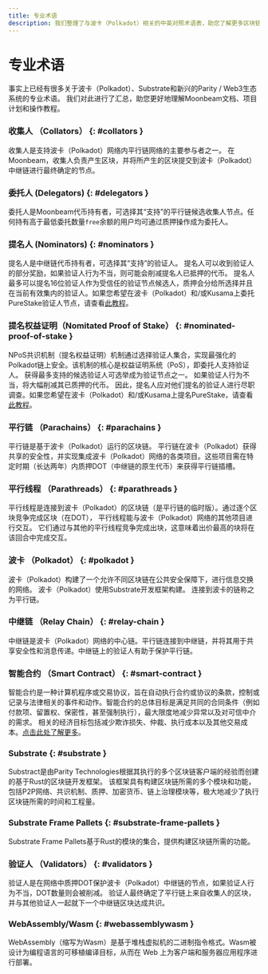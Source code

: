 ```yaml
---
title: 专业术语
description: 我们整理了与波卡（Polkadot）相关的中英对照术语表，助您了解更多区块链生态的相关信息。
---
```


# 专业术语

事实上已经有很多关于波卡（Polkadot）、Substrate和新兴的Parity / Web3生态系统的专业术语。 我们对此进行了汇总，助您更好地理解Moonbeam文档、项目计划和操作教程。

### 收集人 （Collators） {: #collators } 

收集人是支持波卡（Polkadot）网络内平行链网络的主要参与者之一。 在Moonbeam，收集人负责产生区块，并将所产生的区块提交到波卡（Polkadot）中继链进行最终确定的节点。

### 委托人 (Delegators) {: #delegators } 

委托人是Moonbeam代币持有者，可选择其“支持”的平行链候选收集人节点。任何持有高于最低委托数量`free`余额的用户均可通过质押操作成为委托人。

### 提名人 (Nominators) {: #nominators } 

提名人是中继链代币持有者，可选择其“支持”的验证人。 提名人可以收到验证人的部分奖励，如果验证人行为不当，则可能会削减提名人已抵押的代币。 提名人最多可以提名16位验证人作为受信任的验证节点候选人，质押会分给所选择并且在当前有效集内的验证人。如果您希望在波卡（Polkadot）和/或Kusama上委托PureStake验证人节点，请查看[此教程](https://www.purestake.com/technology/polkadot-validator/)。

### 提名权益证明（Nomitated Proof of Stake） {: #nominated-proof-of-stake } 

NPoS共识机制（提名权益证明）机制通过选择验证人集合，实现最强化的Polkadot链上安全。该机制的核心是权益证明系统（PoS），即委托人支持验证人。 获得最多支持的候选验证人可选举成为验证节点之一。 如果验证人行为不当，将大幅削减其已质押的代币。 因此，提名人应对他们提名的验证人进行尽职调查。如果您希望在波卡（Polkadot）和/或Kusama上提名PureStake，请查看[此教程](https://www.purestake.com/technology/polkadot-validator/)。

### 平行链 （Parachains） {: #parachains } 

平行链是基于波卡（Polkadot）运行的区块链。 平行链在波卡（Polkadot）获得共享的安全性，并实现集成波卡（Polkadot）网络的各类项目。这些项目需在特定时期（长达两年）内质押DOT（中继链的原生代币）来获得平行链插槽。

### 平行线程 （Parathreads） {: #parathreads } 

平行线程是连接到波卡（Polkadot）的区块链（是平行链的临时版）。通过逐个区块竞争完成区块（在DOT）， 平行线程能与波卡（Polkadot）网络的其他项目进行交互。 它们通过与其他的平行线程竞争完成出块，这意味着出价最高的块将在该回合中完成交互。

### 波卡 （Polkadot） {: #polkadot } 

波卡（Polkadot）构建了一个允许不同区块链在公共安全保障下，进行信息交换的网络。 波卡（Polkadot）使用Substrate开发框架构建。 连接到波卡的链称之为平行链。

### 中继链 （Relay Chain） {: #relay-chain } 

中继链是波卡（Polkadot）网络的中心链。平行链连接到中继链，并将其用于共享安全性和消息传递。中继链上的验证人有助于保护平行链。

### 智能合约 （Smart Contract） {: #smart-contract } 

智能合约是一种计算机程序或交易协议，旨在自动执行合约或协议的条款，控制或记录与法律相关的事件和动作。智能合约的总体目标是满足共同的合同条件（例如付款项、留置权、保密性，甚至强制执行），最大限度地减少异常以及对可信中介的需求。 相关的经济目标包括减少欺诈损失、仲裁、执行成本以及其他交易成本。[点击此处了解更多](https://en.wikipedia.org/wiki/Smart_contract)。

### Substrate {: #substrate } 

Substract是由Parity Technologies根据其执行的多个区块链客户端的经验而创建的基于Rust的区块链开发框架。 该框架具有构建区块链所需的多个模块和功能，包括P2P网络、共识机制、质押、加密货币、链上治理模块等，极大地减少了执行区块链所需的时间和工程量。

### Substrate Frame Pallets {: #substrate-frame-pallets } 

Substrate Frame Pallets基于Rust的模块的集合，提供构建区块链所需的功能。

### 验证人 （Validators） {: #validators } 

验证人是在网络中质押DOT保护波卡（Polkadot）中继链的节点，如果验证人行为不当，DOT数量则会被削减。 验证人最终确定了平行链上来自收集人的区块，并与其他验证人一起就下一个中继链区块达成共识。

### WebAssembly/Wasm {: #webassemblywasm } 

WebAssembly（缩写为Wasm）是基于堆栈虚拟机的二进制指令格式。Wasm被设计为编程语言的可移植编译目标，从而在 Web 上为客户端和服务器应用程序进行部署。
